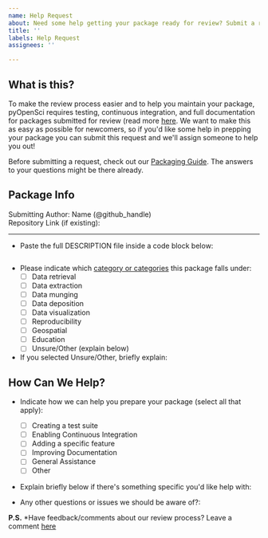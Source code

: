 ```yaml
---
name: Help Request
about: Need some help getting your package ready for review? Submit a request here!
title: ''
labels: Help Request
assignees: ''

---
```


## What is this?

To make the review process easier and to help you maintain your package, pyOpenSci requires testing, continuous integration, and full documentation for packages submitted for review (read more [here][PackagingGuide]. We want to make this as easy as possible for newcomers, so if you'd like some help in prepping your package you can submit this request and we'll assign someone to help you out!

Before submitting a request, check out our [Packaging Guide][PackagingGuide]. The answers to your questions might be there already.


## Package Info
Submitting Author: Name (@github_handle)  
Repository Link (if existing):   

---

- Paste the full DESCRIPTION file inside a code block below:

```

```

- Please indicate which [category or categories][PackageCategories] this package falls under:
	- [ ] Data retrieval
	- [ ] Data extraction
	- [ ] Data munging
	- [ ] Data deposition
	- [ ] Data visualization
	- [ ] Reproducibility
	- [ ] Geospatial
	- [ ] Education
	- [ ] Unsure/Other (explain below)

- If you selected Unsure/Other, briefly explain:
        
## How Can We Help?

- Indicate how we can help you prepare your package (select all that apply):
	- [ ] Creating a test suite
	- [ ] Enabling Continuous Integration
	- [ ] Adding a specific feature
	- [ ] Improving Documentation
	- [ ] General Assistance
	- [ ] Other

- Explain briefly below if there's something specific you'd like help with:

- Any other questions or issues we should be aware of?:


**P.S.** *Have feedback/comments about our review process? Leave a comment [here][Comments]


[PackagingGuide]: https://www.pyopensci.org/python-package-guide/

[PackageCategories]: https://www.pyopensci.org/software-peer-review/about/package-scope.html

[Comments]: https://pyopensci.discourse.group/
